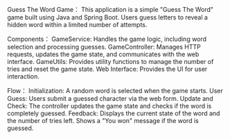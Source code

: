 Guess The Word Game：
This application is a simple "Guess The Word" game built using Java and Spring Boot. Users guess letters to reveal a hidden word within a limited number of attempts.

Components：
GameService: Handles the game logic, including word selection and processing guesses.
GameController: Manages HTTP requests, updates the game state, and communicates with the web interface.
GameUtils: Provides utility functions to manage the number of tries and reset the game state.
Web Interface: Provides the UI for user interaction.

Flow：
Initialization: A random word is selected when the game starts.
User Guess: Users submit a guessed character via the web form.
Update and Check: The controller updates the game state and checks if the word is completely guessed.
Feedback: Displays the current state of the word and the number of tries left. Shows a "You won" message if the word is guessed.
